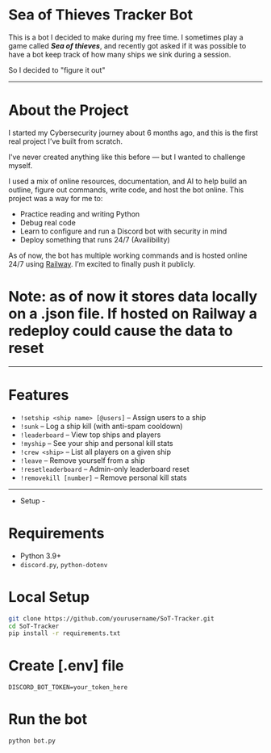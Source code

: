 # Sea of Thieves Tracker Bot #

This is a bot I decided to make during my free time. I sometimes play a game called ***Sea of thieves***, and recently got asked if it was possible to have a bot keep track of how many ships we sink during a session.

So I decided to "figure it out"

---

# About the Project #

I started my Cybersecurity journey about 6 months ago, and this is the first real project I’ve built from scratch.

I've never created anything like this before — but I wanted to challenge myself.

I used a mix of online resources, documentation, and AI to help build an outline, figure out commands, write code, and host the bot online. This project was a way for me to:

- Practice reading and writing Python
- Debug real code
- Learn to configure and run a Discord bot with security in mind
- Deploy something that runs 24/7 (Availibility)

As of now, the bot has multiple working commands and is hosted online 24/7 using [Railway](https://railway.app). I’m excited to finally push it publicly.


# Note: as of now it stores data locally on a .json file. If hosted on Railway a redeploy could cause the data to reset #
---

# Features #

- `!setship <ship name> [@users]` – Assign users to a ship  
- `!sunk` – Log a ship kill (with anti-spam cooldown)  
- `!leaderboard` – View top ships and players  
- `!myship` – See your ship and personal kill stats  
- `!crew <ship>` – List all players on a given ship  
- `!leave` – Remove yourself from a ship  
- `!resetleaderboard` – Admin-only leaderboard reset  
- `!removekill [number]` – Remove personal kill stats

---

- Setup -

# Requirements #
- Python 3.9+
- `discord.py`, `python-dotenv`

# Local Setup #
```bash 
git clone https://github.com/yourusername/SoT-Tracker.git
cd SoT-Tracker
pip install -r requirements.txt 
```

# Create [.env] file
```DISCORD_BOT_TOKEN=your_token_here```

# Run the bot
```python bot.py```
